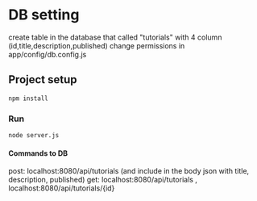 # DB setting
create table in the database that called "tutorials" with 4 column (id,title,description,published)
change permissions in app/config/db.config.js

## Project setup
```
npm install
```

### Run
```
node server.js
```


#### Commands to DB
post: localhost:8080/api/tutorials (and include in the body json with title, description, published)
get: localhost:8080/api/tutorials , localhost:8080/api/tutorials/{id}

